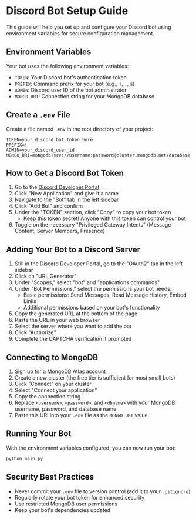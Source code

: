 # Discord Bot Setup Guide

This guide will help you set up and configure your Discord bot using environment variables for secure configuration management.

## Environment Variables

Your bot uses the following environment variables:

- `TOKEN`: Your Discord bot's authentication token
- `PREFIX`: Command prefix for your bot (e.g., `!`, `.`, `$`)
- `ADMIN`: Discord user ID of the bot administrator
- `MONGO_URI`: Connection string for your MongoDB database

## Create a `.env` File

Create a file named `.env` in the root directory of your project:

```
TOKEN=your_discord_bot_token_here
PREFIX=!
ADMIN=your_discord_user_id
MONGO_URI=mongodb+srv://username:password@cluster.mongodb.net/database
```


## How to Get a Discord Bot Token

1. Go to the [Discord Developer Portal](https://discord.com/developers/applications)
2. Click "New Application" and give it a name
3. Navigate to the "Bot" tab in the left sidebar
4. Click "Add Bot" and confirm
5. Under the "TOKEN" section, click "Copy" to copy your bot token
   - Keep this token secret! Anyone with this token can control your bot
6. Toggle on the necessary "Privileged Gateway Intents" (Message Content, Server Members, Presence)

## Adding Your Bot to a Discord Server

1. Still in the Discord Developer Portal, go to the "OAuth2" tab in the left sidebar
2. Click on "URL Generator"
3. Under "Scopes," select "bot" and "applications.commands"
4. Under "Bot Permissions," select the permissions your bot needs:
   - Basic permissions: Send Messages, Read Message History, Embed Links
   - Additional permissions based on your bot's functionality
5. Copy the generated URL at the bottom of the page
6. Paste the URL in your web browser
7. Select the server where you want to add the bot
8. Click "Authorize"
9. Complete the CAPTCHA verification if prompted

## Connecting to MongoDB

1. Sign up for a [MongoDB Atlas](https://www.mongodb.com/cloud/atlas) account
2. Create a new cluster (the free tier is sufficient for most small bots)
3. Click "Connect" on your cluster
4. Select "Connect your application"
5. Copy the connection string
6. Replace `<username>`, `<password>`, and `<dbname>` with your MongoDB username, password, and database name
7. Paste this URI into your `.env` file as the `MONGO_URI` value

## Running Your Bot

With the environment variables configured, you can now run your bot:

```bash
python main.py
```

## Security Best Practices

- Never commit your `.env` file to version control (add it to your `.gitignore`)
- Regularly rotate your bot token for enhanced security
- Use restricted MongoDB user permissions
- Keep your bot's dependencies updated